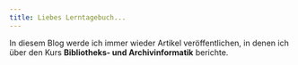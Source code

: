 ```yaml
---
title: Liebes Lerntagebuch...
---
```

In diesem Blog werde ich immer wieder Artikel veröffentlichen, in denen ich über den Kurs **Bibliotheks- und Archivinformatik** berichte.


